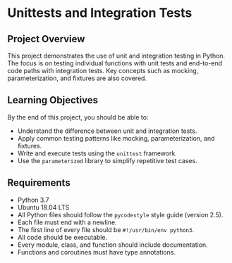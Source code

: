 # Unittests and Integration Tests

## Project Overview

This project demonstrates the use of unit and integration testing in Python. The focus is on testing individual functions with unit tests and end-to-end code paths with integration tests. Key concepts such as mocking, parameterization, and fixtures are also covered.

## Learning Objectives

By the end of this project, you should be able to:
- Understand the difference between unit and integration tests.
- Apply common testing patterns like mocking, parameterization, and fixtures.
- Write and execute tests using the `unittest` framework.
- Use the `parameterized` library to simplify repetitive test cases.

## Requirements

- Python 3.7
- Ubuntu 18.04 LTS
- All Python files should follow the `pycodestyle` style guide (version 2.5).
- Each file must end with a newline.
- The first line of every file should be `#!/usr/bin/env python3`.
- All code should be executable.
- Every module, class, and function should include documentation.
- Functions and coroutines must have type annotations.




